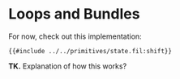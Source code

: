 # Loops and Bundles


For now, check out this implementation:
```
{{#include ../../primitives/state.fil:shift}}
```

**TK.** Explanation of how this works?